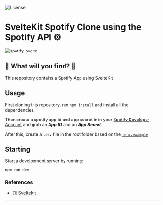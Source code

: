 ![License](https://img.shields.io/badge/Code%20License-MIT-blue.svg)

# SvelteKit Spotify Clone using the Spotify API :gear:

![spotify-svelte](https://socialify.git.ci/luisbernardinello/spotify-svelte/image?font=KoHo&language=1&name=1&owner=1&pattern=Floating%20Cogs&theme=Auto)

## :musical_note: What will you find? :musical_note:

This repository contains a Spotify App using SvelteKit

## Usage

First cloning this repository, run `npm install` and install all the dependencies.

Then create a spotify app id and app secret in in your [Spotify Developer Account](https://developer.spotify.com/dashboard/) and grab an **_App ID_** and an **_App Secret_**.

After this, create a `.env` file in the root folder based on the [`.env.example`](.env.example)

## Starting

Start a development server by running:

```bash
npm run dev
```

### References

- [1] [SvelteKit](https://kit.svelte.dev/docs/introduction)

---
